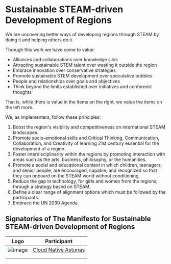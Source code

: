 #  Sustainable STEAM-driven Development of Regions

We are uncovering better ways of developing regions through STEAM by doing it and helping others do it.

Through this work we have come to value:

<p style="text-align: center;">

- Alliances and collaborations over knowledge silos<br>
- Attracting sustainable STEM talent over wasting it outside the region<br>
- Embrace innovation over conservative strategies<br>
- Promote sustainable STEM development over speculative bubbles<br>
- People and relationships over goals and objectives<br>
- Think beyond the limits established over initiatives and conformist thoughts<br>
</p>

That is, while there is value in the items on the right, we value the items on the left more.

We, as implementers, follow these principles:


1. Boost the region's visibility and competitiveness on international STEAM landscapes.
2. Promote socio-emotional skills and Critical Thinking, Communication, Collaboration, and Creativity of learning 21st century essential for the development of a region.
3. Foster interdisciplinarity within the regions by promoting interaction with areas such as the arts, business, philosophy, or the humanities.
4. Promote a social and educational context in which children, teenagers, and senior people, are encouraged, capable, and recognized so that they can onboard on the STEAM world without conditioning.
5. Reduce the gap in technology, for girls and women from the regions, through a strategy based on STEAM.
5. Define a clear range of alignment options which must be followed by the participants.
6. Embrace the UN 2030 Agenda.


## Signatories of The Manifesto for Sustainable STEAM-driven Development of Regions

|  Logo | Participant  |
|---|---|
|  ![image](https://user-images.githubusercontent.com/1598632/211899897-9076f7b9-2802-4da4-b34b-97a57556792d.png) | [Cloud Native Asturias](https://cloudnativeasturias.com/) |
|   |   |
|   |   |

